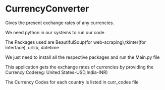 # CurrencyConverter
Gives the present exchange rates of any currencies.

We need python in our systems to run our code

The Packages used are BeautifulSoup(for web-scraping),tkinter(for Interface), urllib, datetime

We just need to install all the respective packages and run the Main.py file

This application gets the exchange rates of currencies by providing the Currency Code(eg: United States-USD,India-INR)

The Currency Codes for each country is listed in curr_codes file
